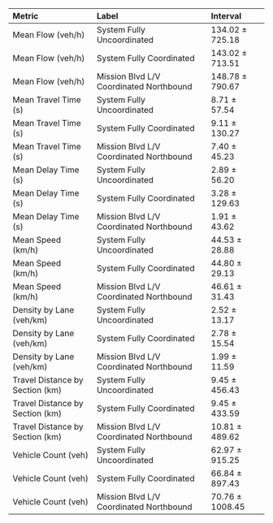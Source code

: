 | Metric                          | Label                                   | Interval        |
|:--------------------------------|:----------------------------------------|:----------------|
| Mean Flow (veh/h)               | System Fully Uncoordinated              | 134.02 ± 725.18 |
| Mean Flow (veh/h)               | System Fully Coordinated                | 143.02 ± 713.51 |
| Mean Flow (veh/h)               | Mission Blvd L/V Coordinated Northbound | 148.78 ± 790.67 |
| Mean Travel Time (s)            | System Fully Uncoordinated              | 8.71 ± 57.54    |
| Mean Travel Time (s)            | System Fully Coordinated                | 9.11 ± 130.27   |
| Mean Travel Time (s)            | Mission Blvd L/V Coordinated Northbound | 7.40 ± 45.23    |
| Mean Delay Time (s)             | System Fully Uncoordinated              | 2.89 ± 56.20    |
| Mean Delay Time (s)             | System Fully Coordinated                | 3.28 ± 129.63   |
| Mean Delay Time (s)             | Mission Blvd L/V Coordinated Northbound | 1.91 ± 43.62    |
| Mean Speed (km/h)               | System Fully Uncoordinated              | 44.53 ± 28.88   |
| Mean Speed (km/h)               | System Fully Coordinated                | 44.80 ± 29.13   |
| Mean Speed (km/h)               | Mission Blvd L/V Coordinated Northbound | 46.61 ± 31.43   |
| Density by Lane (veh/km)        | System Fully Uncoordinated              | 2.52 ± 13.17    |
| Density by Lane (veh/km)        | System Fully Coordinated                | 2.78 ± 15.54    |
| Density by Lane (veh/km)        | Mission Blvd L/V Coordinated Northbound | 1.99 ± 11.59    |
| Travel Distance by Section (km) | System Fully Uncoordinated              | 9.45 ± 456.43   |
| Travel Distance by Section (km) | System Fully Coordinated                | 9.45 ± 433.59   |
| Travel Distance by Section (km) | Mission Blvd L/V Coordinated Northbound | 10.81 ± 489.62  |
| Vehicle Count (veh)             | System Fully Uncoordinated              | 62.97 ± 915.25  |
| Vehicle Count (veh)             | System Fully Coordinated                | 66.84 ± 897.43  |
| Vehicle Count (veh)             | Mission Blvd L/V Coordinated Northbound | 70.76 ± 1008.45 |